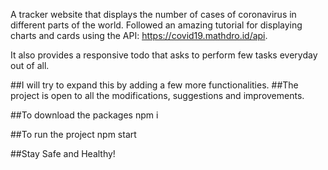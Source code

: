 A tracker website that displays the number of cases of coronavirus in different parts of the world. 
Followed an amazing tutorial for displaying charts and cards using the API: https://covid19.mathdro.id/api. 

It also provides a responsive todo that asks to perform few tasks everyday out of all. 


##I will try to expand this by adding a few more functionalities. 
##The project is open to all the modifications, suggestions and improvements.

##To download the packages
npm i

##To run the project
npm start

##Stay Safe and Healthy!

